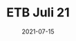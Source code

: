 ---
layout: cal_post.liquid
tags: calendar
title: ETB Juli 21
date: 2021-07-15
end_date: 2021-07-19
location_street_plz: Vorwerkerstr. 12, 27412
location_ort: Wilsted  
time: 5pm
description: ANGST TANZEN
trainer: Marietta, Stefan
price: 650€ - 950€
category: next-level
---